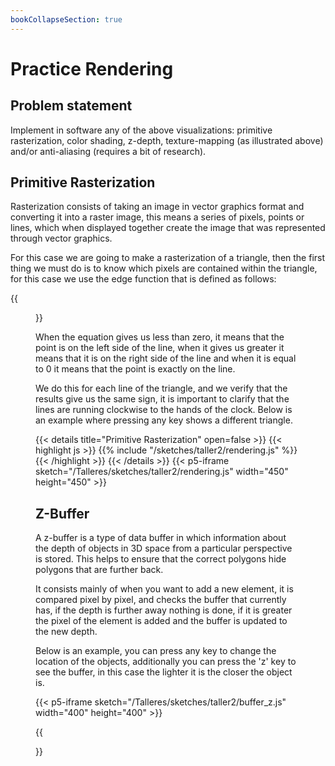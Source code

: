 ```yaml
---
bookCollapseSection: true
---
```

# Practice Rendering

## Problem statement
Implement in software any of the above visualizations: primitive rasterization, color shading, z-depth, texture-mapping (as illustrated above) and/or anti-aliasing (requires a bit of research).

## Primitive Rasterization
Rasterization consists of taking an image in vector graphics format and converting it into a raster image, this means a series of pixels, points or lines, which when displayed together create the image that was represented through vector graphics.

For this case we are going to make a rasterization of a triangle, then the first thing we must do is to know which pixels are contained within the triangle, for this case we use the edge function that is defined as follows:

{{<figure src="/Talleres/sketches/taller2/assets/formula.png">}}

When the equation gives us less than zero, it means that the point is on the left side of the line, when it gives us greater it means that it is on the right side of the line and when it is equal to 0 it means that the point is exactly on the line.

We do this for each line of the triangle, and we verify that the results give us the same sign, it is important to clarify that the lines are running clockwise to the hands of the clock. Below is an example where pressing any key shows a different triangle.

{{< details title="Primitive Rasterization" open=false >}}
{{< highlight js >}}
{{% include "/sketches/taller2/rendering.js" %}}
{{< /highlight >}}
{{< /details >}}
{{< p5-iframe sketch="/Talleres/sketches/taller2/rendering.js" width="450" height="450" >}}

## Z-Buffer

A z-buffer is a type of data buffer in which information about the depth of objects in 3D space from a particular perspective is stored. This helps to ensure that the correct polygons hide polygons that are further back.

It consists mainly of when you want to add a new element, it is compared pixel by pixel, and checks the buffer that currently has, if the depth is further away nothing is done, if it is greater the pixel of the element is added and the buffer is updated to the new depth.

Below is an example, you can press any key to change the location of the objects, additionally you can press the 'z' key to see the buffer, in this case the lighter it is the closer the object is.

{{< p5-iframe sketch="/Talleres/sketches/taller2/buffer_z.js" width="400" height="400" >}}

{{<section>}}